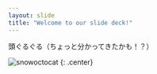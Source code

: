 ```yaml
---
layout: slide
title: "Welcome to our slide deck!"
---
```


頭ぐるぐる（ちょっと分かってきたかも！？）

![snowoctocat](https://octodex.github.com/images/snowoctocat.png)
{: .center}

